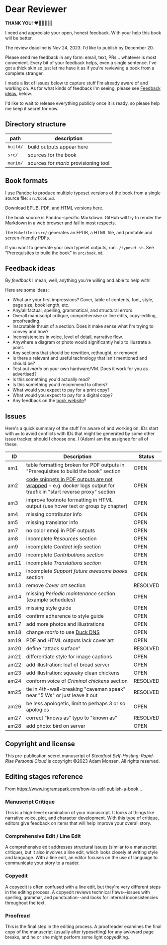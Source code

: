 # Dear Reviewer

**THANK YOU**! ❤️🧡💛💚💙💜

I need and appreciate your open, honest feedback. With your help this book will be better.

The review deadline is Nov 24, 2023. I'd like to publish by December 20.

Please send me feedback in any form: email, text, PRs... whatever is most convenient. Every bit of your feedback helps, even a single sentence. I've got a thick skin so just let me have it as if you're reviewing a book from a complete stranger.

I made a list of issues below to capture stuff I'm already aware of and working on. As for what kinds of feedback I'm seeing, please see [Feedback ideas](#feedback-ideas), below.

I'd like to wait to release everything publicly once it is ready, so please help me keep it secret for now.

## Directory structure

| path     | description                           |
|----------|---------------------------------------|
| `build/` | build outputs appear here             |
| `src/`   | sources for the book                  |
| `mario/` | sources for _mario_ provisioning tool |

## Book formats

I use [Pandoc](https://pandoc.org) to produce multiple typeset versions of the book from a single source file: `src/book.md`.

[Download EPUB, PDF, and HTML versions here](https://github.com/meonkeys/shb-review/releases/).

The book source is Pandoc-specific Markdown. GitHub will try to render the Markdown in a web browser and fail in most respects.

The `Makefile` in `src/` generates an EPUB, a HTML file, and printable and screen-friendly PDFs.

If you want to generate your own typeset outputs, run `./typeset.sh`. See "Prerequisites to build the book" in `src/book.md`.

## Feedback ideas

By _feedback_ I mean, well, anything you're willing and able to help with!

Here are some ideas:

* What are your first impressions? Cover, table of contents, font, style, page size, book length, etc.
* Any/all factual, spelling, grammatical, and structural errors.
* Overall manuscript critique, comprehensive or line edits, copy-editing, proofreading.
* Inscrutable thrust of a section. Does it make sense what I'm trying to convey and how?
* Inconsistencies in voice, level of detail, narrative flow.
* Anywhere a diagram or photo would significantly help to illustrate a point.
* Any sections that should be rewritten, rethought, or removed.
* Is there a relevant and useful technology that isn't mentioned and should be?
* Test out _mario_ on your own hardware/VM. Does it work for you as advertised?
* Is this something you'd actually read?
* Is this something you'd recommend to others?
* What would you expect to pay for a print copy?
* What would you expect to pay for a digital copy?
* Any feedback on the [book website](https://selfhostbook.com)?

## Issues

Here's a quick summary of the stuff I'm aware of and working on. IDs start with `am` to avoid conflicts with IDs that might be generated by some other issue tracker, should I choose one. I (Adam) am the assignee for all of these.

| ID   | Description | Status |
|------|-------------|--------|
| am1  | table formatting broken for PDF outputs in "Prerequisites to build the book" section | OPEN |
| am2  | [code snippets in PDF outputs are not wrapped](https://stackoverflow.com/questions/20788464/pandoc-doesnt-text-wrap-code-blocks-when-converting-to-pdf) - e.g. docker logs output for traefik in "start reverse proxy" section | OPEN |
| am3  | improve footnote formatting in HTML output (use hover text or group by chapter) | OPEN |
| am4  | missing contributor info | OPEN |
| am5  | missing translator info | OPEN |
| am7  | no color emoji in PDF outputs | OPEN |
| am8  | incomplete _Resources_ section | OPEN |
| am9  | incomplete _Contact info_ section | OPEN |
| am10 | incomplete _Contributions section_ | OPEN |
| am11 | incomplete _Translations section_ | OPEN |
| am12 | incomplete _Support future awesome books_ section | OPEN |
| am13 | remove _Cover art_ section | RESOLVED |
| am14 | missing _Periodic maintenance_ section (example schedules) | OPEN |
| am15 | missing style guide | OPEN |
| am16 | confirm adherence to style guide | OPEN |
| am17 | add more photos and illustrations | OPEN |
| am18 | change _mario_ to use [Duck DNS](https://hub.docker.com/r/linuxserver/duckdns) | OPEN |
| am19 | PDF and HTML outputs lack cover art | OPEN |
| am20 | define "attack surface" | RESOLVED |
| am21 | differentiate style for image captions | OPEN |
| am22 | add illustration: loaf of bread server | OPEN |
| am23 | add illustration: squeaky clean chickens | OPEN |
| am24 | conform voice of _Criminal chickens_ section | RESOLVED |
| am25 | tie in 4th-wall-breaking "caveman speak" near "5 Ws" or just leave it out | RESOLVED |
| am26 | be less apologetic, limit to perhaps 3 or so apologies | OPEN |
| am27 | correct "knows as" typo to "known as" | RESOLVED |
| am28 | add photo: bird on server | OPEN |

## Copyright and license

This pre-publication secret manuscript of _Steadfast Self-Hosting: Rapid-Rise Personal Cloud_ is copyright &copy;2023 Adam Monsen. All rights reserved.

## Editing stages reference

From <https://www.ingramspark.com/how-to-self-publish-a-book>...

### Manuscript Critique

This is a high-level examination of your manuscript. It looks at things like narrative voice, plot, and character development. With this type of critique, editors give feedback on items that will help improve your overall story.

### Comprehensive Edit / Line Edit

A comprehensive edit addresses structural issues (similar to a manuscript critique), but it also involves a line edit, which looks closely at writing style and language. With a line edit, an editor focuses on the use of language to communicate your story to a reader.

### Copyedit

A copyedit is often confused with a line edit, but they're very different steps in the editing process. A copyedit reviews technical flaws--issues with spelling, grammar, and punctuation--and looks for internal inconsistencies throughout the text.

### Proofread

This is the final step in the editing process. A proofreader examines the final copy of the manuscript (usually after typesetting) for any awkward page breaks, and he or she might perform some light copyediting.
